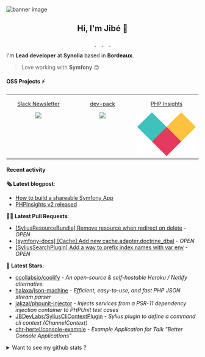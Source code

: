 ![banner image](https://images.unsplash.com/source-404?fit=crop&amp;fm=jpg&amp;h=800&amp;q=60&amp;w=1200)

<h2 align="center">Hi, I'm Jibé 👋</h2>

<p align="center">
<a href="https://jibébarth.fr" title="Personal website"><img alt="rss" width="15px" src="https://raw.githubusercontent.com/Jibbarth/jibbarth.github.io/master/img/fa/rss-solid-100.svg" />
</a>
<a href="https://twitter.com/jibbarth" title="Twitter"><img alt="twitter" width="15px" src="https://raw.githubusercontent.com/Jibbarth/jibbarth.github.io/master/img/fa/twitter-brands-100.svg" />
</a>
<a href="https://linkedin.com/in/jibé-b-772884a3" title="Linkedin"><img alt="linkedin" width="15px" src="https://raw.githubusercontent.com/Jibbarth/jibbarth.github.io/master/img/fa/linkedin-brands-100.svg" />
</a>
<a href="https://connect.symfony.com/profile/jibbarth" title="Symfony"><img alt="symfony" width="15px" src="https://raw.githubusercontent.com/Jibbarth/jibbarth.github.io/master/img/fa/symfony-brands-100.svg" />
</a>
</p>

I'm **Lead developer** at **Synolia** based in **Bordeaux**.

> Love working with **Symfony** 😍

#### OSS Projects ⚡

<table>
  <tbody>
    <tr valign="top">
      <td width="33.333333333333%" align="center">
          <a href="https://github.com/Jibbarth/slacknewsletter">
            <p>Slack Newsletter</p>
            <img src="https://images.unsplash.com/photo-1560692901-45d529ed05bf?crop=entropy&amp;cs=tinysrgb&amp;fit=crop&amp;fm=jpg&amp;h=150&amp;ixid=MnwxfDB8MXxyYW5kb218MHx8U2xhY2sgTmV3c2xldHRlcixwcm9ncmFtbWluZ3x8fHx8fDE2NDkyMjY1MzI&amp;ixlib=rb-1.2.1&amp;q=80&amp;utm_campaign=api-credit&amp;utm_medium=referral&amp;utm_source=unsplash_source&amp;w=200" />
          </a>
      </td>
      <td width="33.333333333333%" align="center">
          <a href="https://github.com/Jibbarth/dev-pack">
            <p>dev-pack</p>
            <img src="https://images.unsplash.com/photo-1546146830-2cca9512c68e?ixlib=rb-1.2.1&amp;ixid=eyJhcHBfaWQiOjEyMDd9&amp;auto=format&amp;fit=crop&amp;w=200&amp;h=150" />
          </a>
      </td>
      <td width="33.333333333333%" align="center">
          <a href="https://phpinsights.com">
            <p>PHP Insights</p>
            <img src="https://raw.githubusercontent.com/nunomaduro/phpinsights/v1.14.0/art/heart.png" />
          </a>
      </td>
    </tr>
  </tbody>
</table>



#### Recent activity

**🗞 Latest blogpost**:

* [How to build a shareable Symfony App](https://jibébarth.fr/post/build-shareable-symfony-app)
* [PHPInsights v2 released](https://jibébarth.fr/post/phpinsights-v2-released)

**👨‍💻 Latest Pull Requests**:

* [[SyliusResourceBundle] Remove resource when redirect on delete](https://github.com/Sylius/SyliusResourceBundle/pull/364) - _OPEN_
* [[symfony-docs] [Cache] Add new cache.adapter.doctrine_dbal](https://github.com/symfony/symfony-docs/pull/16502) - _OPEN_
* [[SyliusSearchPlugin] Add a way to prefix index names with var env](https://github.com/monsieurbiz/SyliusSearchPlugin/pull/97) - _OPEN_

**🌟 Latest Stars**:

* [coollabsio/coolify](https://github.com/coollabsio/coolify)  - _An open-source &amp; self-hostable Heroku / Netlify alternative._
* [halaxa/json-machine](https://github.com/halaxa/json-machine)  - _Efficient, easy-to-use, and fast PHP JSON stream parser_
* [jakzal/phpunit-injector](https://github.com/jakzal/phpunit-injector)  - _Injects services from a PSR-11 dependency injection container to PHPUnit test cases_
* [JBDevLabs/SyliusCliContextPlugin](https://github.com/JBDevLabs/SyliusCliContextPlugin)  - _Sylius plugin to define a command cli context (ChannelContext)_
* [chr-hertel/console-example](https://github.com/chr-hertel/console-example)  - _Example Application for Talk &quot;Better Console Applications&quot;_

<details>
<summary> Want to see my github stats ? </summary>

![Github stats](https://github-readme-stats.vercel.app/api?username=Jibbarth&&show_icons=true)
</details>
